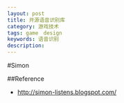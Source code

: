 ```yaml
---
layout: post
title: 开源语音识别库
category: 游戏技术
tags: game　design
keywords: 语音识别
description: 
---
```


#Simon


##Reference
* <http://simon-listens.blogspot.com/>